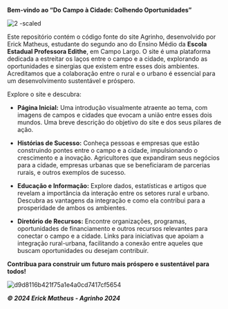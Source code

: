 
**Bem-vindo ao “Do Campo à Cidade: Colhendo Oportunidades”**

![2 -scaled](https://github.com/erickmth/agrinhoedithe-2024/assets/160558291/ef0d8a01-a9cc-4b25-9cd1-fc5f1ab5cae2)

Este repositório contém o código fonte do site Agrinho, desenvolvido por Erick Matheus, estudante do segundo ano do Ensino Médio da **Escola Estadual Professora Edithe**, em Campo Largo. O site é uma plataforma dedicada a estreitar os laços entre o campo e a cidade, explorando as oportunidades e sinergias que existem entre esses dois ambientes. Acreditamos que a colaboração entre o rural e o urbano é essencial para um desenvolvimento sustentável e próspero.

Explore o site e descubra:
- **Página Inicial:** Uma introdução visualmente atraente ao tema, com imagens de campos e cidades que evocam a união entre esses dois mundos. Uma breve descrição do objetivo do site e dos seus pilares de ação.

- **Histórias de Sucesso:** Conheça pessoas e empresas que estão construindo pontes entre o campo e a cidade, impulsionando o crescimento e a inovação. Agricultores que expandiram seus negócios para a cidade, empresas urbanas que se beneficiaram de parcerias rurais, e outros exemplos de sucesso.
  
- **Educação e Informação:** Explore dados, estatísticas e artigos que revelam a importância da interação entre os setores rural e urbano. Descubra as vantagens da integração e como ela contribui para a prosperidade de ambos os ambientes.
- **Diretório de Recursos:** Encontre organizações, programas, oportunidades de financiamento e outros recursos relevantes para conectar o campo e a cidade. Links para iniciativas que apoiam a integração rural-urbana, facilitando a conexão entre aqueles que buscam oportunidades ou desejam contribuir.
  
**Contribua para construir um futuro mais próspero e sustentável para todos!**

 ![d9d8116b421f75a1e4a0cd7417cf5654](https://github.com/erickmth/agrinhoedithe-2024/assets/160558291/df79938b-923e-42f9-b8e8-0540d1551368)

_**© 2024 Erick Matheus - Agrinho 2024**_
